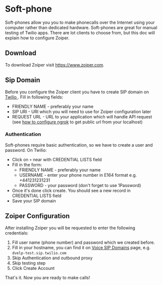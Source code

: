 # Soft-phone

Soft-phones allow you you to make phonecalls over the Internet using your computer rather than dedicated hardware. Soft-phones are great for manual testing of Twilio apps. There are lot clients to choose from, but this doc will explain how to configure Zoiper.

## Download

To download Zoiper visit https://www.zoiper.com.

## Sip Domain

Before you configure the Zoiper client you have to create SIP domain on [Twilio ](https://www.twilio.com/console/voice/sip/endpoints/add). Fill in following fields:
- FRIENDLY NAME - preferably your name
- SIP URI - URI which you will need to use for Zoiper configuration later
- REQUEST URL - URL to your application which will handle API request (see [how to configure ngrok](https://github.com/DVELP/cookbook/blob/master/guides/ngrok.md) to get public url from your localhost)

### Authentication

Soft-phones require basic authentication, so we have to create a user and password. On Twilio:
- Click on `+` near with CREDENTIAL LISTS field
- Fill in the form:
  - FRIENDLY NAME - preferably your name
  - USERNAME - enter your phone number in E164 format e.g. +441231231231
  - PASSWORD - your password (don't forget to use 1Password)
- Once it's done click create. You should see a new record in CREDENTIAL LISTS field
- Save your SIP domain

## Zoiper Configuration

After installing Zoiper you will be requested to enter the following credentials:
1. Fill user name (phone number) and password which we created before.
2. Fill in your hostname, you can find it on [Voice SIP Domains](https://www.twilio.com/console/voice/sip/endpoints) page, e.g. `dvelp-test.sip.twilio.com`
3. Skip Authentication and outbound proxy
4. Skip testing step
5. Click Create Account

That's it. Now you are ready to make calls!
